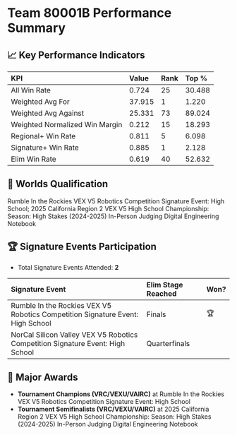# Team 80001B Performance Summary

## 📈 Key Performance Indicators
| KPI | Value | Rank | Top % |
|:---|:-----|:----|:-----|
| All Win Rate | 0.724 | 25 | 30.488 |
| Weighted Avg For | 37.915 | 1 | 1.220 |
| Weighted Avg Against | 25.331 | 73 | 89.024 |
| Weighted Normalized Win Margin | 0.212 | 15 | 18.293 |
| Regional+ Win Rate | 0.811 | 5 | 6.098 |
| Signature+ Win Rate | 0.885 | 1 | 2.128 |
| Elim Win Rate | 0.619 | 40 | 52.632 |


## 🎯 Worlds Qualification
Rumble In the Rockies VEX V5 Robotics Competition Signature Event: High School; 2025 California Region 2 VEX V5 High School Championship: Season: High Stakes (2024-2025) In-Person Judging Digital Engineering Notebook

## 🏆 Signature Events Participation
- Total Signature Events Attended: **2**

| Signature Event | Elim Stage Reached | Won? |
|:----------------|:-------------------|:----|
| Rumble In the Rockies VEX V5 Robotics Competition Signature Event: High School | Finals | 🏆 |
| NorCal Silicon Valley VEX V5 Robotics Competition Signature Event: High School | Quarterfinals |  |


## 🥇 Major Awards
- **Tournament Champions (VRC/VEXU/VAIRC)** at Rumble In the Rockies VEX V5 Robotics Competition Signature Event: High School
- **Tournament Semifinalists (VRC/VEXU/VAIRC)** at 2025 California Region 2 VEX V5 High School Championship: Season: High Stakes (2024-2025) In-Person Judging Digital Engineering Notebook


